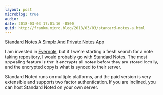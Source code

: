 ```yaml
---
layout: post
microblog: true
audio: 
date: 2018-03-03 17:01:16 -0500
guid: http://frankm.micro.blog/2018/03/03/standard-notes-a.html
---
```

[Standard Notes A Simple And Private Notes App](https://standardnotes.org/)

I am invested in [Evernote](https://evernote.com/), but if I we're starting a fresh search for a note taking repository, I would probably go with Standard Notes. The most appealing feature is that it encrypts all notes before they are stored locally, and the encrypted copy is what is synced to their server. 

Standard Noted runs on multiple platforms, and the paid version is very extensible and supports two factor authentication. If you are inclined, you can host Standard Noted on your own server. 

